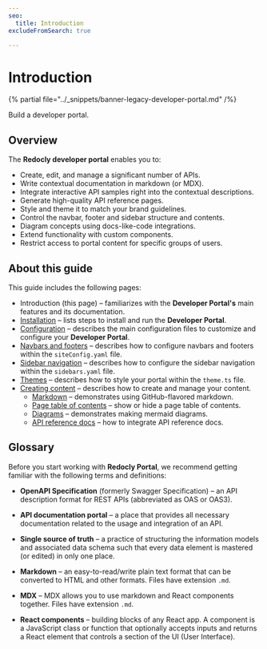 ```yaml
---
seo:
  title: Introduction
excludeFromSearch: true

---
```


# Introduction

{% partial file="../_snippets/banner-legacy-developer-portal.md" /%}

Build a developer portal.

## Overview

The **Redocly developer portal** enables you to:
* Create, edit, and manage a significant number of APIs.
* Write contextual documentation in markdown (or MDX).
* Integrate interactive API samples right into the contextual descriptions.
* Generate high-quality API reference pages.
* Style and theme it to match your brand guidelines.
* Control the navbar, footer and sidebar structure and contents.
* Diagram concepts using docs-like-code integrations.
* Extend functionality with custom components.
* Restrict access to portal content for specific groups of users.

 <!-- /To be continued/ -->

## About this guide

This guide includes the following pages:
- Introduction (this page) – familiarizes with the **Developer Portal's** main features and its documentation.
- [Installation](installation.md) – lists steps to install and run the **Developer Portal**.
- [Configuration](./configuration/configuration-files.md) – describes the main configuration files to customize and configure your **Developer Portal**.
- [Navbars and footers](./guides/navbars-footers.md) – describes how to configure navbars and footers within the `siteConfig.yaml` file.
- [Sidebar navigation](./configuration/sidebar-nav.md) – describes how to configure the sidebar navigation within the `sidebars.yaml` file.
- [Themes](./configuration/theme.md) – describes how to style your portal within the `theme.ts` file.
- [Creating content](./guides/organizing-files.md) – describes how to create and manage your content.
  - [Markdown](./guides/markdown.md) – demonstrates using GitHub-flavored markdown.
  - [Page table of contents](./guides/page-toc.md) – show or hide a page table of contents.
  - [Diagrams](./guides/mermaid.md) – demonstrates making mermaid diagrams.
  - [API reference docs](./guides/reference-docs-integration.md) – how to integrate API reference docs.


<!--
- /To be continued/
-->

## Glossary

Before you start working with **Redocly Portal**, we recommend getting familiar with the following terms and definitions:

- **OpenAPI Specification** (formerly Swagger Specification) – an API description format for REST APIs (abbreviated as OAS or OAS3).

- **API documentation portal** – a place that provides all necessary documentation related to the usage and integration of an API.

- **Single source of truth** – a practice of structuring the information models and associated data schema such that every data element is mastered (or edited) in only one place.

- **Markdown** – an easy-to-read/write plain text format that can be converted to HTML and other formats. Files have extension `.md`.

- **MDX** – MDX allows you to use markdown and React components together. Files have extension `.md`.

- **React components** – building blocks of any React app. A component is a JavaScript class or function that optionally accepts inputs and returns a React element that controls a section of the UI (User Interface).

<!--
- /To be continued/
-->
